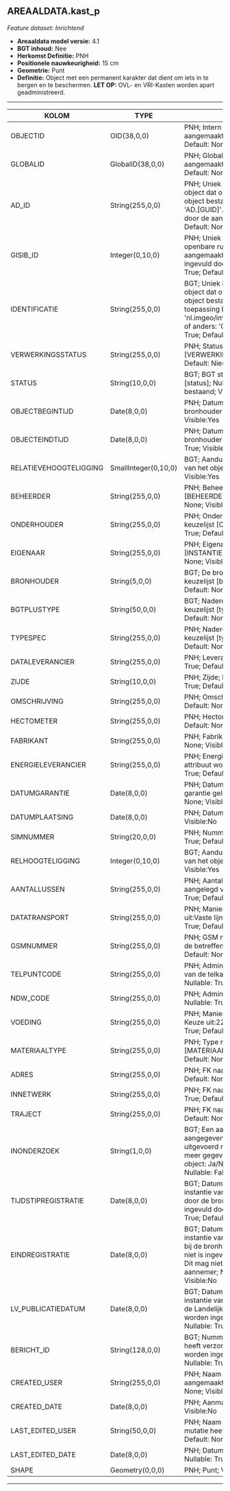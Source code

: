 ## AREAALDATA.kast_p

*Feature dataset: Inrichtend*


* __Areaaldata model versie:__ 4.1
* __BGT inhoud:__ Nee
* __Herkomst Definitie:__ PNH
* __Positionele nauwkeurigheid:__ 15 cm
* __Geometrie:__ Punt
* __Definitie:__ Object met een permanent karakter dat dient om iets in te bergen en te beschermen. __LET OP:__ OVL- en VRI-Kasten worden apart geadministreerd.


***

|KOLOM                             |TYPE          	       |DEFINITIE|
|------                            |----          	       |-----    |
|OBJECTID                          |OID(38,0,0)            |PNH; Intern ArcGIS Identificatienummer, aangemaakt door ArcGIS; Nullable: False; Default: None; Visible:Yes|
|GLOBALID                          |GlobalID(38,0,0)       |PNH; Global Unique Identifier,  aangemaakt door ArcGIS; Nullable: False; Default: None; Visible:No|
|AD_ID                             |String(255,0,0)        |PNH; Uniek identificatienummer voor het object dat onveranderlijk is zolang het object bestaat in Areaaldata: in format 'AD.[GUID]'. Dit moet worden ingevuld door de aannemer; Nullable: False; Default: None; Visible:Yes|
|GISIB_ID                          |Integer(0,10,0)        |PNH; Uniek Identificatienummer beheer openbare ruimte (GISIB), wordt aangemaakt in GISIB en mag niet worden ingevuld door de aannemer; Nullable: True; Default: None; Visible:No|
|IDENTIFICATIE                     |String(255,0,0)        |BGT; Uniek identificatienummer voor het object dat onveranderlijk is zolang het object bestaat: bevat indien van toepassing BGT/IMKL ID in format 'nl.imgeo/imkl.bronhouderscode.LokaalID' of anders: '00000'.LokaalID; Nullable: True; Default: None; Visible:No|
|VERWERKINGSSTATUS                 |String(255,0,0)        |PNH; Status van de gegevens; keuzelijst [VERWERKINGSSTATUS]; Nullable: False; Default: Nieuw; Visible:Yes|
|STATUS                            |String(10,0,0)         |BGT; BGT status van het object; keuzelijst [status]; Nullable: False; Default: bestaand; Visible:No|
|OBJECTBEGINTIJD                   |Date(8,0,0)            |PNH; Datum waarop het object bij de bronhouder is ontstaan; Nullable: True; Visible:Yes|
|OBJECTEINDTIJD                    |Date(8,0,0)            |PNH; Datum waarop het object bij de bronhouder niet meer geldig is; Nullable: True; Visible:Yes|
|RELATIEVEHOOGTELIGGING            |SmallInteger(0,10,0)   |BGT; Aanduiding voor de relatieve hoogte van het object; Nullable: False; Default: 0; Visible:Yes|
|BEHEERDER                         |String(255,0,0)        |PNH; Beheerder van het object; keuzelijst [BEHEERDER]; Nullable: True; Default: None; Visible:Yes|
|ONDERHOUDER                       |String(255,0,0)        |PNH; Onderhouder van het object; keuzelijst [ONDERHOUDER]; Nullable: True; Default: None; Visible:No|
|EIGENAAR                          |String(255,0,0)        |PNH; Eigenaar van het object; keuzelijst [INSTANTIE]; Nullable: True; Default: None; Visible:No|
|BRONHOUDER                        |String(5,0,0)          |BGT; De bronhoudercode van het object; keuzelijst [bronhouder]; Nullable: False; Default: None; Visible:No|
|BGTPLUSTYPE                       |String(50,0,0)         |BGT; Nadere type omschrijving in de BGT; keuzelijst [typeKST]; Nullable: False; Default: None; Visible:No|
|TYPESPEC                          |String(255,0,0)        |PNH; Nadere typering van het object; keuzelijst [typeSpecKST]; Nullable: True; Default: None; Visible:Yes|
|DATALEVERANCIER                   |String(255,0,0)        |PNH; Leverancier van de data; Nullable: True; Default: None; Visible:No|
|ZIJDE                             |String(10,0,0)         |PNH; Zijde; keuzelijst [ZIJDE]; Nullable: True; Default: None; Visible:No|
|OMSCHRIJVING                      |String(255,0,0)        |PNH; Omschrijving; Nullable: True; Default: None; Visible:Yes|
|HECTOMETER                        |String(255,0,0)        |PNH; Hectometrering; Nullable: True; Default: None; Visible:Yes|
|FABRIKANT                         |String(255,0,0)        |PNH; Fabrikant; Nullable: True; Default: None; Visible:No|
|ENERGIELEVERANCIER                |String(255,0,0)        |PNH; Energieleverancier (opmerking: attribuut wordt nog niet gevuld); Nullable: True; Default: None; Visible:No|
|DATUMGARANTIE                     |Date(8,0,0)            |PNH; Datum en jaartal tot wanneer de garantie geldig is; Nullable: True; Default: None; Visible:No|
|DATUMPLAATSING                    |Date(8,0,0)            |PNH; Datum plaatsing; Nullable: True; Visible:No|
|SIMNUMMER                         |String(20,0,0)         |PNH; Nummer van de SIM kaart; Nullable: True; Default: None; Visible:Yes|
|RELHOOGTELIGGING                  |Integer(0,10,0)        |BGT; Aanduiding voor de relatieve hoogte van het object; Nullable: False; Default: 0; Visible:Yes|
|AANTALLUSSEN                      |String(255,0,0)        |PNH; Aantal lussen dat in het asfalt is aangelegd voor verkeertellingen; Nullable: True; Default: None; Visible:No|
|DATATRANSPORT                     |String(255,0,0)        |PNH; Manier van datatransport. Keuze uit:Vaste lijn (KPN lijn), GSM; Nullable: True; Default: None; Visible:No|
|GSMNUMMER                         |String(255,0,0)        |PNH; GSM nummer dat gekoppeld is aan de betreffende SIM kaart; Nullable: True; Default: None; Visible:Yes|
|TELPUNTCODE                       |String(255,0,0)        |PNH; Administratieve code om de ligging van de telkast/telpaal aan te duiden; Nullable: True; Default: None; Visible:Yes|
|NDW_CODE                          |String(255,0,0)        |PNH; Administratieve code van het NDW; Nullable: True; Default: None; Visible:Yes|
|VOEDING                           |String(255,0,0)        |PNH; Manier van energieverzorging. Keuze uit:220, Zonne-energie; Nullable: True; Default: None; Visible:No|
|MATERIAALTYPE                     |String(255,0,0)        |PNH; Type materiaal; keuzelijst [MATERIAALTYPE]; Nullable: True; Default: None; Visible:Yes|
|ADRES                             |String(255,0,0)        |PNH; FK naar adres_tbl; Nullable: True; Default: None; Visible:No|
|INNETWERK                         |String(255,0,0)        |PNH; FK naar utiliteitsNet_tbl; Nullable: True; Default: None; Visible:No|
|TRAJECT                           |String(255,0,0)        |PNH; FK naar traject_v; Nullable: True; Default: None; Visible:Yes|
|INONDERZOEK                       |String(1,0,0)          |BGT; Een aanduiding waarmee wordt aangegeven dat een onderzoek wordt uitgevoerd naar de juistheid van een of meer gegevens van het betreffende object: Ja/Nee; keuzelijst [jaNee]; Nullable: False; Default: N; Visible:No|
|TIJDSTIPREGISTRATIE               |Date(8,0,0)            |BGT; Datum en tijdstip waarop deze instantie van het object is opgenomen door de bronhouder. Dit mag niet worden ingevuld door de aannemer; Nullable: True; Default: None; Visible:No|
|EINDREGISTRATIE                   |Date(8,0,0)            |BGT; Datum en tijdstip waarop deze instantie van het object niet meer geldig is bij de bronhouder. Wanneer deze waarde niet is ingevuld is de instantie nog geldig. Dit mag niet worden ingevuld door de aannemer; Nullable: True; Default: None; Visible:No|
|LV_PUBLICATIEDATUM                |Date(8,0,0)            |BGT; Datum en tijdstip waarop deze instantie van het object is opgenomen in de Landelijke Voorziening. Dit mag niet worden ingevuld door de aannemer; Nullable: True; Default: None; Visible:No|
|BERICHT_ID                        |String(128,0,0)        |BGT; Nummer van het bericht dat PNH heeft verzonden naar LV. Dit mag niet worden ingevuld door de aannemer; Nullable: True; Default: None; Visible:No|
|CREATED_USER                      |String(255,0,0)        |PNH; Naam van gebruiker die de rij heeft aangemaakt; Nullable: True; Default: None; Visible:No|
|CREATED_DATE                      |Date(8,0,0)            |PNH; Aanmaakdatum; Nullable: True; Visible:No|
|LAST_EDITED_USER                  |String(50,0,0)         |PNH; Naam van gebruiker die de laatste mutatie heeft doorgevoerd; Nullable: True; Default: None; Visible:No|
|LAST_EDITED_DATE                  |Date(8,0,0)            |PNH; Datum van de laatste mutatie; Nullable: True; Visible:No|
|SHAPE                             |Geometry(0,0,0)        |PNH; Punt; Visible:Yes|


***
